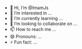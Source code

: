 - 👋 Hi, I’m @ImamJs
- 👀 I’m interested in ...
- 🌱 I’m currently learning ...
- 💞️ I’m looking to collaborate on ...
- 📫 How to reach me ...
- 😄 Pronouns: ...
- ⚡ Fun fact: ...

<!---
ImamJs/ImamJs is a ✨ special ✨ repository because its `README.md` (this file) appears on your GitHub profile.
You can click the Preview link to take a look at your changes.
--->
